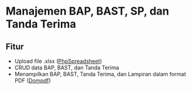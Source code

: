 # Manajemen BAP, BAST, SP, dan Tanda Terima

## Fitur

- Upload file .xlsx ([PhpSpreadsheet](https://github.com/PHPOffice/PhpSpreadsheet))
- CRUD data BAP, BAST, dan Tanda Terima
- Menampilkan BAP, BAST, Tanda Terima, dan Lampiran dalam format PDF ([Dompdf](https://github.com/dompdf/dompdf))
